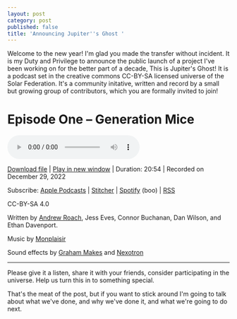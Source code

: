 ```yaml
---
layout: post
category: post
published: false
title: 'Announcing Jupiter''s Ghost '
---
```

Welcome to the new year! I'm glad you made the transfer without incident. It is my Duty and Privilege to announce the public launch of a project I've been working on for the better part of a decade, This is Jupiter's Ghost! It is a podcast set in the creative commons CC-BY-SA licensed universe of the Solar Federation. It's a community initative, written and record by a small but growing group of contributors, which you are formally invited to join! 


Episode One – Generation Mice
=============================

 <audio controls>
  <source src="https://intergalactic.computer/social/podcast-player/371/jupiters-ghost-episode-01-generation-mice.mp3" type="audio/mpeg">
Your browser does not support the audio element.
</audio> 

[Download file](https://intergalactic.computer/social/podcast-download/371/jupiters-ghost-episode-01-generation-mice.mp3?ref=download) | [Play in new window](https://intergalactic.computer/social/podcast-download/371/jupiters-ghost-episode-01-generation-mice.mp3?ref=new_window) | Duration: 20:54 | Recorded on December 29, 2022

Subscribe: [Apple Podcasts](https://podcasts.apple.com/us/podcast/jupiters-ghost-official/id1662226079) | [Stitcher](https://www.stitcher.com/show/1050573) | [Spotify](https://open.spotify.com/show/3Psf15yCZusLMVCJfd2cgj) (boo) | [RSS](https://intergalactic.computer/social/feed/podcast/jupiters-ghost-official)

CC-BY-SA 4.0

Written by [Andrew Roach](https://retro.social/@ajroach42), Jess Eves, Connor Buchanan, Dan Wilson, and Ethan Davenport.

Music by [Monplaisir](https://chezmonplaisir.bandcamp.com/album/space-porn)

Sound effects by [Graham Makes](https://freesound.org/people/graham_makes/sounds/447321/) and [Nexotron](https://freesound.org/people/Nexotron/sounds/371282/)


* * *

Please give it a listen, share it with your friends, consider participating in the universe. Help us turn this in to something special. 

That's the meat of the post, but if you want to stick around I'm going to talk about what we've done, and why we've done it, and what we're going to do next.
